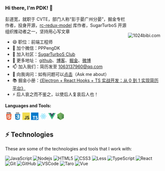 <p>
<img src="https://github-readme-stats.vercel.app/api?username=PDKSophia&show_icons=true" alt="1024bibi.com" align="right" style="margin-top: 100px;" />
</p>

### Hi there, I'm PDK! 👋

彭道宽，就职于 CVTE，部门人称“彭于晏广州分晏”，掘金专栏作者，投身开源，[rc-redux-model](https://github.com/SugarTurboS/rc-redux-model) 库作者，SugarTurboS 开源组织推动者之一，坚持用心写文章

- 😄 职位：前端工程师
- 💬 加个微信：PPPengDK
- 🏡 加入社区：[SugarTurboS Club](https://github.com/SugarTurboS)
- 🌱 更多地址： [github](https://github.com/PDKSophia)、[博客](https://github.com/PDKSophia/blog.io)、[掘金](https://juejin.im/user/594ca8a35188250d892f4139/posts)、[微博](https://weibo.com/u/2971991985)
- 📫 加入我们：简历发至 1063137960@qq.com
- 💬 向我询问：如有问题可以[点击](https://github.com/PDKSophia/blog.io/issues)（Ask me about）
- 📚 掘金小册：[《Electron + React Hooks + TS 实战开发：从 0 到 1 实现简历平台》](https://juejin.cn/book/6950646725295996940)
- ⚡ 后人哀之而不鉴之，以使后人复哀后人也！

**Languages and Tools:**  

<code><img height="24" src="https://raw.githubusercontent.com/github/explore/80688e429a7d4ef2fca1e82350fe8e3517d3494d/topics/html/html.png"></code>
<code><img height="24" src="https://raw.githubusercontent.com/github/explore/80688e429a7d4ef2fca1e82350fe8e3517d3494d/topics/css/css.png"></code>
<code><img height="24" src="https://raw.githubusercontent.com/github/explore/80688e429a7d4ef2fca1e82350fe8e3517d3494d/topics/javascript/javascript.png"></code>
<code><img height="24" src="https://raw.githubusercontent.com/github/explore/80688e429a7d4ef2fca1e82350fe8e3517d3494d/topics/typescript/typescript.png"></code>
<code><img height="24" src="https://raw.githubusercontent.com/github/explore/80688e429a7d4ef2fca1e82350fe8e3517d3494d/topics/react/react.png"></code>
<code><img height="24" src="https://raw.githubusercontent.com/github/explore/5c058a388828bb5fde0bcafd4bc867b5bb3f26f3/topics/vue/vue.png"></code>
<code><img height="24" src="https://raw.githubusercontent.com/github/explore/80688e429a7d4ef2fca1e82350fe8e3517d3494d/topics/nodejs/nodejs.png"></code>

## ⚡ Technologies

These are some of the technologies and tools that I work with:

![JavaScript](https://img.shields.io/badge/-JavaScript-black?style=flat-square&logo=javascript)
![Nodejs](https://img.shields.io/badge/-Nodejs-339933?style=flat-square&logo=Node.js&logoColor=white)
![HTML5](https://img.shields.io/badge/-HTML5-E34F26?style=flat-square&logo=html5&logoColor=white)
![CSS3](https://img.shields.io/badge/-CSS3-1572B6?style=flat-square&logo=css3)
![Less](https://img.shields.io/badge/-Less-CC6699?style=flat-square&logo=less&logoColor=white)
![TypeScript](https://img.shields.io/badge/-TypeScript-007ACC?style=flat-square&logo=typescript&logoColor=white)
![React](https://img.shields.io/badge/-React-007ACC?style=flat-square&logo=react&logoColor=white)
![Git](https://img.shields.io/badge/-Git-black?style=flat-square&logo=git)
![GitHub](https://img.shields.io/badge/-GitHub-181717?style=flat-square&logo=github)
![VSCode](https://img.shields.io/badge/-VSCode-007ACC?style=flat-square&logo=visual-studio-code&logoColor=white)
![Taro](https://img.shields.io/badge/-Taro-2C2255?style=flat-square&logo=taro&logoColor=white)
![Vue](https://img.shields.io/badge/-Vue-339933?style=flat-square&logo=vue.js&logoColor=white)

